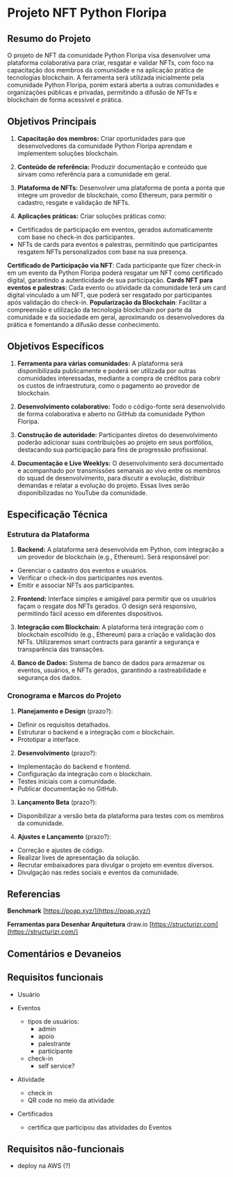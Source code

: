 # **Projeto NFT Python Floripa**

## Resumo do Projeto

O projeto de NFT da comunidade Python Floripa visa desenvolver uma plataforma colaborativa para criar, resgatar e validar NFTs, com foco na capacitação dos membros da comunidade e na aplicação prática de tecnologias blockchain. A ferramenta será utilizada inicialmente pela comunidade Python Floripa, porém estará aberta a outras comunidades e organizações públicas e privadas, permitindo a difusão de NFTs e blockchain de forma acessível e prática.

## Objetivos Principais

1. **Capacitação dos membros:** Criar oportunidades para que desenvolvedores da comunidade Python Floripa aprendam e implementem soluções blockchain.

2. **Conteúdo de referência:** Produzir documentação e conteúdo que sirvam como referência para a comunidade em geral.

3. **Plataforma de NFTs:** Desenvolver uma plataforma de ponta a ponta que integre um provedor de blockchain, como Ethereum, para permitir o cadastro, resgate e validação de NFTs.

4. **Aplicações práticas:** Criar soluções práticas como:
* Certificados de participação em eventos, gerados automaticamente com base no check-in dos participantes.
* NFTs de cards para eventos e palestras, permitindo que participantes resgatem NFTs personalizados com base na sua presença.

**Certificado de Participação via NFT**: Cada participante que fizer check-in em um evento da Python Floripa poderá resgatar um NFT como certificado digital, garantindo a autenticidade de sua participação.
**Cards NFT para eventos e palestras**: Cada evento ou atividade da comunidade terá um card digital vinculado a um NFT, que poderá ser resgatado por participantes após validação do check-in.
**Popularização da Blockchain**: Facilitar a compreensão e utilização da tecnologia blockchain por parte da comunidade e da sociedade em geral, aproximando os desenvolvedores da prática e fomentando a difusão desse conhecimento.

## Objetivos Específicos

1. **Ferramenta para várias comunidades:** A plataforma será disponibilizada publicamente e poderá ser utilizada por outras comunidades interessadas, mediante a compra de créditos para cobrir os custos de infraestrutura, como o pagamento ao provedor de blockchain.

2. **Desenvolvimento colaborativo:** Todo o código-fonte será desenvolvido de forma colaborativa e aberto no GitHub da comunidade Python Floripa.

3. **Construção de autoridade:** Participantes diretos do desenvolvimento poderão adicionar suas contribuições ao projeto em seus portfólios, destacando sua participação para fins de progressão profissional.

4. **Documentação e Live Weeklys:** O desenvolvimento será documentado e acompanhado por transmissões semanais ao vivo entre os membros do squad de desenvolvimento, para discutir a evolução, distribuir demandas e relatar a evolução do projeto. Essas lives serão disponibilizadas no YouTube da comunidade.

## Especificação Técnica

### Estrutura da Plataforma

1. **Backend:** A plataforma será desenvolvida em Python, com integração a um provedor de blockchain (e.g., Ethereum). Será responsável por:
* Gerenciar o cadastro dos eventos e usuários.
* Verificar o check-in dos participantes nos eventos.
* Emitir e associar NFTs aos participantes.

2. **Frontend:** Interface simples e amigável para permitir que os usuários façam o resgate dos NFTs gerados. O design será responsivo, permitindo fácil acesso em diferentes dispositivos.

3. **Integração com Blockchain:** A plataforma terá integração com o blockchain escolhido (e.g., Ethereum) para a criação e validação dos NFTs. Utilizaremos smart contracts para garantir a segurança e transparência das transações.

4. **Banco de Dados:** Sistema de banco de dados para armazenar os eventos, usuários, e NFTs gerados, garantindo a rastreabilidade e segurança dos dados.

### Cronograma e Marcos do Projeto

1. **Planejamento e Design** (prazo?):
* Definir os requisitos detalhados.
* Estruturar o backend e a integração com o blockchain.
* Prototipar a interface.

2. **Desenvolvimento** (prazo?):
* Implementação do backend e frontend.
* Configuração da integração com o blockchain.
* Testes iniciais com a comunidade.
* Publicar documentação no GitHub.

3. **Lançamento Beta** (prazo?):
* Disponibilizar a versão beta da plataforma para testes com os membros da comunidade.

4. **Ajustes e Lançamento** (prazo?):
* Correção e ajustes de código.
* Realizar lives de apresentação da solução.
* Recrutar embaixadores para divulgar o projeto em eventos diversos.
* Divulgação nas redes sociais e eventos da comunidade.

## Referencias

**Benchmark**
[https://poap.xyz/](https://poap.xyz/)

**Ferramentas para Desenhar Arquitetura**
draw.io
[https://structurizr.com](https://structurizr.com/)

## Comentários e Devaneios

## Requisitos funcionais

- Usuário

- Eventos
  - tipos de usuários:
    - admin
    - apoio
    - palestrante
    - participante
  - check-in
    - self service?

- Atividade
  - check in
  - QR code no meio da atividade

- Certificados
  - certifica que participou das atividades do Eventos

## Requisitos não-funcionais
- deploy na AWS (?)